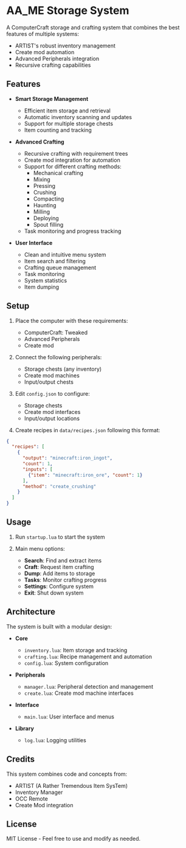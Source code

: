 # AA_ME Storage System

A ComputerCraft storage and crafting system that combines the best features of multiple systems:
- ARTIST's robust inventory management
- Create mod automation
- Advanced Peripherals integration
- Recursive crafting capabilities

## Features

- **Smart Storage Management**
  - Efficient item storage and retrieval
  - Automatic inventory scanning and updates
  - Support for multiple storage chests
  - Item counting and tracking

- **Advanced Crafting**
  - Recursive crafting with requirement trees
  - Create mod integration for automation
  - Support for different crafting methods:
    - Mechanical crafting
    - Mixing
    - Pressing
    - Crushing
    - Compacting
    - Haunting
    - Milling
    - Deploying
    - Spout filling
  - Task monitoring and progress tracking

- **User Interface**
  - Clean and intuitive menu system
  - Item search and filtering
  - Crafting queue management
  - Task monitoring
  - System statistics
  - Item dumping

## Setup

1. Place the computer with these requirements:
   - ComputerCraft: Tweaked
   - Advanced Peripherals
   - Create mod

2. Connect the following peripherals:
   - Storage chests (any inventory)
   - Create mod machines
   - Input/output chests

3. Edit `config.json` to configure:
   - Storage chests
   - Create mod interfaces
   - Input/output locations

4. Create recipes in `data/recipes.json` following this format:
```json
{
  "recipes": [
    {
      "output": "minecraft:iron_ingot",
      "count": 1,
      "inputs": [
        {"item": "minecraft:iron_ore", "count": 1}
      ],
      "method": "create_crushing"
    }
  ]
}
```

## Usage

1. Run `startup.lua` to start the system

2. Main menu options:
   - **Search**: Find and extract items
   - **Craft**: Request item crafting
   - **Dump**: Add items to storage
   - **Tasks**: Monitor crafting progress
   - **Settings**: Configure system
   - **Exit**: Shut down system

## Architecture

The system is built with a modular design:

- **Core**
  - `inventory.lua`: Item storage and tracking
  - `crafting.lua`: Recipe management and automation
  - `config.lua`: System configuration

- **Peripherals**
  - `manager.lua`: Peripheral detection and management
  - `create.lua`: Create mod machine interfaces

- **Interface**
  - `main.lua`: User interface and menus

- **Library**
  - `log.lua`: Logging utilities

## Credits

This system combines code and concepts from:
- ARTIST (A Rather Tremendous Item SysTem)
- Inventory Manager
- OCC Remote
- Create Mod integration

## License

MIT License - Feel free to use and modify as needed. 